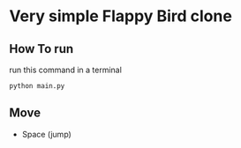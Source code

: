# Very simple Flappy Bird clone

## How To run

run this command in a terminal

```terminal
python main.py
```

## Move

- Space (jump)
